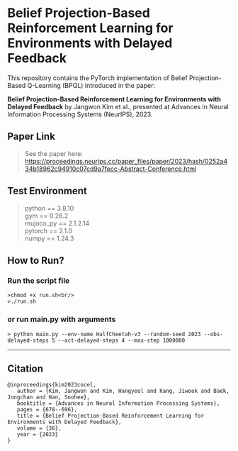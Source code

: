 # Belief Projection-Based Reinforcement Learning for Environments with Delayed Feedback
This repository contains the PyTorch implementation of Belief Projection-Based Q-Learning (BPQL) introduced in the paper:

**Belief Projection-Based Reinforcement Learning for Environments with Delayed Feedback** by Jangwon Kim et al., presented at Advances in Neural Information Processing Systems (NeurIPS), 2023.


## Paper Link
>See the paper here: https://proceedings.neurips.cc/paper_files/paper/2023/hash/0252a434b18962c94910c07cd9a7fecc-Abstract-Conference.html

## Test Environment
>python == 3.8.10<br/>
>gym == 0.26.2<br/>
>mujoco_py == 2.1.2.14<br/>
>pytorch == 2.1.0<br/>
>numpy == 1.24.3<br/>

## How to Run?
### Run the script file 
```
>chmod +x run.sh<br/>
>./run.sh
```

### or run main.py with arguments
```
> python main.py --env-name HalfCheetah-v3 --random-seed 2023 --obs-delayed-steps 5 --act-delayed-steps 4 --max-step 1000000
```
---

## Citation
```
@inproceedings{kim2023cocel,
   author = {Kim, Jangwon and Kim, Hangyeol and Kang, Jiwook and Baek, Jongchan and Han, Soohee},
   booktitle = {Advances in Neural Information Processing Systems},
   pages = {678--696},
   title = {Belief Projection-Based Reinforcement Learning for Environments with Delayed Feedback},
   volume = {36},
   year = {2023}
}
```
